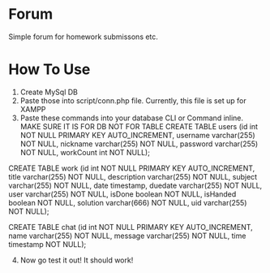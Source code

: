 # Forum
Simple forum for homework submissons etc.

# How To Use
1) Create MySql DB
2) Paste those into script/conn.php file. Currently, this file is set up for XAMPP
3) Paste these commands into your database CLI or Command inline. MAKE SURE IT IS FOR DB NOT FOR TABLE
  CREATE TABLE users (id int NOT NULL PRIMARY KEY AUTO_INCREMENT,
                      username varchar(255) NOT NULL,
                      nickname varchar(255) NOT NULL,
                      password varchar(255) NOT NULL,
                      workCount int NOT NULL);

  CREATE TABLE work (id int NOT NULL PRIMARY KEY AUTO_INCREMENT,
                     title varchar(255) NOT NULL,
                     description varchar(255) NOT NULL,
                     subject varchar(255) NOT NULL,
                     date timestamp, duedate varchar(255) NOT NULL,
                     user varchar(255) NOT NULL,
                     isDone boolean NOT NULL,
                     isHanded boolean NOT NULL,
                     solution varchar(666) NOT NULL,
                     uid varchar(255) NOT NULL);

  CREATE TABLE chat (id int NOT NULL PRIMARY KEY AUTO_INCREMENT,
                     name varchar(255) NOT NULL,
                     message varchar(255) NOT NULL,
                     time timestamp NOT NULL);

4) Now go test it out! It should work!
